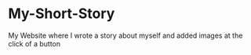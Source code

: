 # My-Short-Story
My Website where I wrote a story about myself and added images at the click of a button
